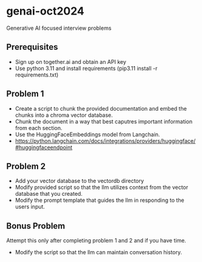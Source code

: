 # genai-oct2024

Generative AI focused interview problems

## Prerequisites
* Sign up on together.ai and obtain an API key
* Use python 3.11 and install requirements (pip3.11 install -r requirements.txt)


## Problem 1 

* Create a script to chunk the provided documentation and embed the chunks into a chroma vector database. 
* Chunk the document in a way that best caputres important information from each section.
* Use the HuggingFaceEmbeddings model from Langchain.
* https://python.langchain.com/docs/integrations/providers/huggingface/#huggingfaceendpoint 

## Problem 2
* Add your vector database to the vectordb directory
* Modify provided script so that the llm utilizes context from the vector database that you created.
* Modify the prompt template that guides the llm in responding to the users input.


## Bonus Problem

Attempt this only after completing problem 1 and 2 and if you have time.
* Modify the script so that the llm can maintain conversation history.

